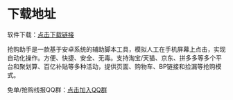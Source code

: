 # 下载地址  
软件下载：[点击下载链接](https://www.lanzoui.com/b01cfbrbi "点击链接")  

抢购助手是一款基于安卓系统的辅助脚本工具，模拟人工在手机屏幕上点击，实现自动化操作。方便、快捷、安全、无毒。支持淘宝/天猫、京东、拼多多等多个平台和聚划算、百亿补贴等多种活动，提供页面、购物车、BP链接和捡漏等抢购模式。  

免单/抢购线报QQ群：[点击加入QQ群](https://jq.qq.com/?_wv=1027&k=MH5BX9W0 "点击加入QQ群")  
